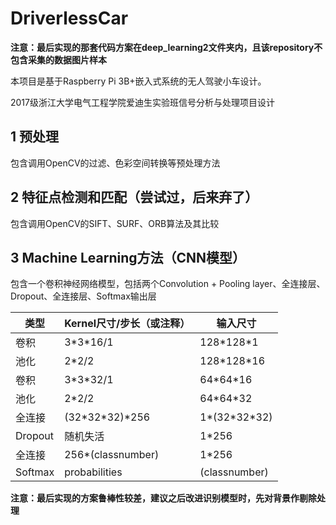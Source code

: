 # DriverlessCar

**注意：最后实现的那套代码方案在deep_learning2文件夹内，且该repository不包含采集的数据图片样本**

本项目是基于Raspberry Pi 3B+嵌入式系统的无人驾驶小车设计。

2017级浙江大学电气工程学院爱迪生实验班信号分析与处理项目设计

## 1 预处理

包含调用OpenCV的过滤、色彩空间转换等预处理方法

## 2 特征点检测和匹配（尝试过，后来弃了）

包含调用OpenCV的SIFT、SURF、ORB算法及其比较

## 3 Machine Learning方法（CNN模型）

包含一个卷积神经网络模型，包括两个Convolution + Pooling layer、全连接层、Dropout、全连接层、Softmax输出层

| 类型 | Kernel尺寸/步长（或注释） | 输入尺寸 |
|  ----  |  ----  |  ----  |
| 卷积 | 3\*3\*16/1 | 128\*128\*1 |
| 池化 | 2\*2/2 | 128\*128\*16 |
| 卷积 | 3\*3\*32/1 | 64\*64\*16 |
| 池化 | 2\*2/2 | 64\*64\*32 |
| 全连接 | (32\*32\*32)\*256 | 1\*(32\*32\*32) |
| Dropout | 随机失活 | 1\*256 |
| 全连接 | 256\*(classnumber) |1\*256 |
| Softmax | probabilities | (classnumber) |

**注意：最后实现的方案鲁棒性较差，建议之后改进识别模型时，先对背景作剔除处理**
